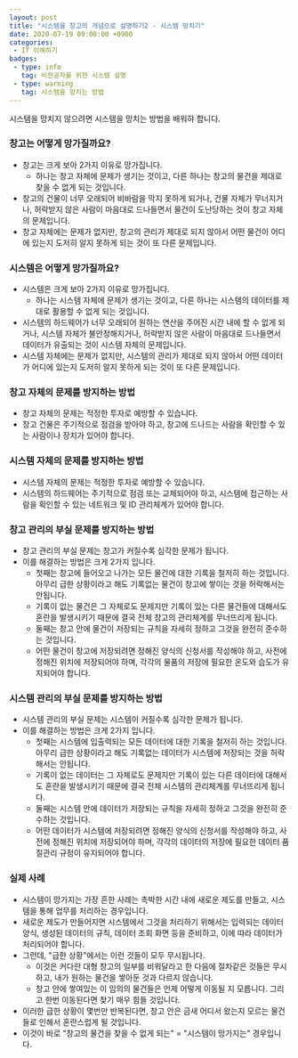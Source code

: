 ```yaml
---
layout: post
title: "시스템을 창고의 개념으로 설명하기2 - 시스템 망치기"
date: 2020-07-19 09:00:00 +0900
categories: 
 - IT 이해하기
badges:
 - type: info
   tag: 비전공자를 위한 시스템 설명
 - type: warning
   tag: 시스템을 망치는 방법
---
```


시스템을 망치지 않으려면 시스템을 망치는 방법을 배워햐 합니다.

<!--more-->

### **창고는 어떻게 망가질까요?**
- 창고는 크게 보아 2가지 이유로 망가집니다.
  - 하나는 창고 자체에 문제가 생기는 것이고, 다른 하나는 창고의 물건을 제대로 찾을 수 없게 되는 것입니다.
- 창고의 건물이 너무 오래되어 비바람을 막지 못하게 되거나, 건물 자체가 무너지거나, 허락받지 않은 사람이 마음대로 드나들면서 물건이 도난당하는 것이 창고 자체의 문제입니다.
- 창고 자체에는 문제가 없지만, 창고의 관리가 제대로 되지 않아서 어떤 물건이 어디에 있는지 도저히 알지 못하게 되는 것이 또 다른 문제입니다.

### **시스템은 어떻게 망가질까요?**
- 시스템은 크게 보아 2가지 이유로 망가집니다.
  - 하나는 시스템 자체에 문제가 생기는 것이고, 다른 하나는 시스템의 데이터를 제대로 활용할 수 없게 되는 것입니다.
- 시스템의 하드웨어가 너무 오래되어 원하는 연산을 주어진 시간 내에 할 수 없게 되거나, 시스템 자체가 불안정해지거나, 허락받지 않은 사람이 마음대로 드나들면서 데이터가 유출되는 것이 시스템 자체의 문제입니다.
- 시스템 자체에는 문제가 없지만, 시스템의 관리가 제대로 되지 않아서 어떤 데이터가 어디에 있는지 도저히 알지 못하게 되는 것이 또 다른 문제입니다.

### **창고 자체의 문제를 방지하는 방법**
- 창고 자체의 문제는 적정한 투자로 예방할 수 있습니다.
- 창고 건물은 주기적으로 점검을 받아야 하고, 창고에 드나드는 사람을 확인할 수 있는 사람이나 장치가 있어야 합니다.

### **시스템 자체의 문제를 방지하는 방법**
- 시스템 자체의 문제는 적정한 투자로 예방할 수 있습니다.
- 시스템의 하드웨어는 주기적으로 점검 또는 교체되어야 하고, 시스템에 접근하는 사람을 확인할 수 있는 네트워크 및 ID 관리체계가 있어야 합니다.

### **창고 관리의 부실 문제를 방지하는 방법**
- 창고 관리의 부실 문제는 창고가 커질수록 심각한 문제가 됩니다.
- 이를 해결하는 방법은 크게 2가지 입니다.
  - 첫째는 창고에 들어오고 나가는 모든 물건에 대한 기록을 철저히 하는 것입니다. 아무리 급한 상황이라고 해도 기록없는 물건이 창고에 쌓이는 것을 허락해서는 안됩니다.
  - 기록이 없는 물건은 그 자체로도 문제지만 기록이 있는 다른 물건들에 대해서도 혼란을 발생시키기 때문에 결국 전체 창고의 관리체계를 무너뜨리게 됩니다.
  - 둘째는 창고 안에 물건이 저장되는 규칙을 자세히 정하고 그것을 완전히 준수하는 것입니다. 
  - 어떤 물건이 창고에 저장되려면 정해진 양식의 신청서를 작성해야 하고, 사전에 정해진 위치에 저장되어야 하며, 각각의 물품의 저장에 필요한 온도와 습도가 유지되어야 합니다.
  
### **시스템 관리의 부실 문제를 방지하는 방법**
- 시스템 관리의 부실 문제는 시스템이 커질수록 심각한 문제가 됩니다.
- 이를 해결하는 방법은 크게 2가지 입니다.
  - 첫째는 시스템에 입출력되는 모든 데이터에 대한 기록을 철저히 하는 것입니다. 아무리 급한 상황이라고 해도 기록없는 데이터가 시스템에 저장되는 것을 허락해서는 안됩니다.
  - 기록이 없는 데이터는 그 자체로도 문제지만 기록이 있는 다른 데이터에 대해서도 혼란을 발생시키기 때문에 결국 전체 시스템의 관리체계를 무너뜨리게 됩니다.
  - 둘째는 시스템 안에 데이터가 저장되는 규칙을 자세히 정하고 그것을 완전히 준수하는 것입니다.
  - 어떤 데이터가 시스템에 저장되려면 정해진 양식의 신청서를 작성해야 하고, 사전에 정해진 위치에 저장되어야 하며, 각각의 데이터의 저장에 필요한 데이터 품질관리 규정이 유지되어야 합니다.
  
### **실제 사례**
- 시스템이 망가지는 가장 흔한 사례는 촉박한 시간 내에 새로운 제도를 만들고, 시스템을 통해 업무를 처리하는 경우입니다.
- 새로운 제도가 만들어지면 시스템에서 그것을 처리하기 위해서는 입력되는 데이터 양식, 생성된 데이터의 규칙, 데이터 조회 화면 등을 준비하고, 이에 따라 데이터가 처리되어야 합니다.
- 그런데, "급한 상황"에서는 이런 것들이 모두 무시됩니다.
  - 이것은 커다란 대형 창고의 일부를 비워달라고 한 다음에 절차같은 것들은 무시하고, 내가 원하는 물건을 쌓아둔 것과 다르지 않습니다.
  - 창고 안에 쌓여있는 이 임의의 물건들은 언제 어떻게 이동될 지 모릅니다. 그리고 한번 이동된다면 찾기 매우 힘들 것입니다.
- 이러한 급한 상황이 몇번만 반복된다면, 창고 안은 금새 어디서 왔는지 모르는 물건들로 인해서 혼란스럽게 될 것입니다.
- 이것이 바로 "창고의 물건을 찾을 수 없게 되는" = "시스템이 망가지는" 경우입니다.
